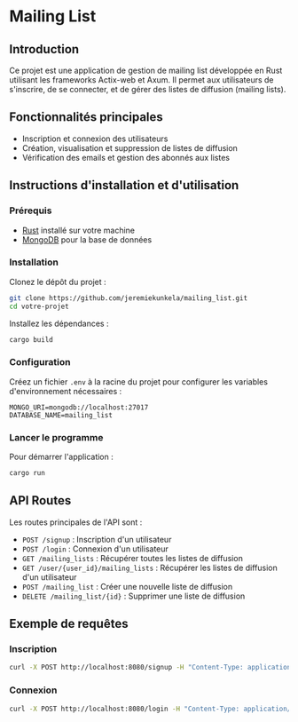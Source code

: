 # Mailing List

## Introduction
Ce projet est une application de gestion de mailing list développée en Rust utilisant les frameworks Actix-web et Axum. Il permet aux utilisateurs de s'inscrire, de se connecter, et de gérer des listes de diffusion (mailing lists).

## Fonctionnalités principales
- Inscription et connexion des utilisateurs
- Création, visualisation et suppression de listes de diffusion
- Vérification des emails et gestion des abonnés aux listes

## Instructions d'installation et d'utilisation

### Prérequis
- [Rust](https://www.rust-lang.org/tools/install) installé sur votre machine
- [MongoDB](https://www.mongodb.com/try/download/community) pour la base de données

### Installation
Clonez le dépôt du projet :
```sh
git clone https://github.com/jeremiekunkela/mailing_list.git
cd votre-projet
```

Installez les dépendances :
```sh
cargo build
```

### Configuration
Créez un fichier `.env` à la racine du projet pour configurer les variables d'environnement nécessaires :
```
MONGO_URI=mongodb://localhost:27017
DATABASE_NAME=mailing_list
```

### Lancer le programme
Pour démarrer l'application :
```sh
cargo run
```

## API Routes
Les routes principales de l'API sont :

- `POST /signup` : Inscription d'un utilisateur
- `POST /login` : Connexion d'un utilisateur
- `GET /mailing_lists` : Récupérer toutes les listes de diffusion
- `GET /user/{user_id}/mailing_lists` : Récupérer les listes de diffusion d'un utilisateur
- `POST /mailing_list` : Créer une nouvelle liste de diffusion
- `DELETE /mailing_list/{id}` : Supprimer une liste de diffusion

## Exemple de requêtes
### Inscription
```sh
curl -X POST http://localhost:8080/signup -H "Content-Type: application/json" -d '{"username":"testuser","email":"test@example.com","password":"password123"}'
```

### Connexion
```sh
curl -X POST http://localhost:8080/login -H "Content-Type: application/json" -d '{"username":"testuser","password":"password123"}'
```
